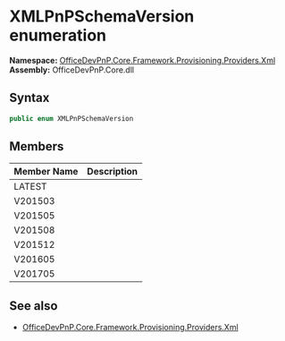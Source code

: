 # XMLPnPSchemaVersion  enumeration
  

**Namespace:** [OfficeDevPnP.Core.Framework.Provisioning.Providers.Xml](OfficeDevPnP.Core.Framework.Provisioning.Providers.Xml.md)  
**Assembly:** OfficeDevPnP.Core.dll  
## Syntax
```C#
public enum XMLPnPSchemaVersion
```
## Members
|**Member Name**|**Description**|
|:-----|:-----|
| LATEST | 
| V201503 | 
| V201505 | 
| V201508 | 
| V201512 | 
| V201605 | 
| V201705 | 

## See also
- [OfficeDevPnP.Core.Framework.Provisioning.Providers.Xml](OfficeDevPnP.Core.Framework.Provisioning.Providers.Xml.md)
